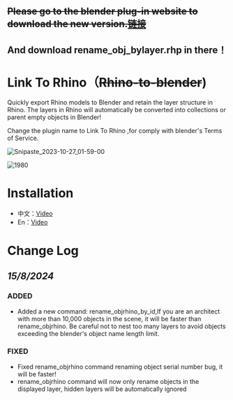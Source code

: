 ## ~~Please go to the blender plug-in website to download the new version.[链接](https://extensions.blender.org/approval-queue/rhino-to-blender/)~~

## And download rename_obj_bylayer.rhp in there！


# Link To Rhino（~~Rhino-to-blender~~)

Quickly export Rhino models to Blender and retain the layer structure in Rhino. The layers in Rhino will automatically be converted into collections or parent empty objects in Blender!

Change the plugin name to Link To Rhino ,for comply with blender's Terms of Service.

![Snipaste_2023-10-27_01-59-00](https://github.com/chenpaner/Rhino-to-blender/assets/107256886/ff41772d-5633-4963-aa2d-79d18d7a957f)

![1980](https://github.com/chenpaner/Rhino-to-blender/assets/107256886/aa539b8c-1acc-42a1-be21-fa241a8c642f)


# Installation

- 中文：[Video](https://www.bilibili.com/video/BV1cH4y1A7Fc/?vd_source=aabd4ea827264740eabbeec9857d3286)
- En：[Video](https://blenderartists.org/t/free-addon-rhino-to-blender-quickly-export-rhino-models-to-blender/1489621/3?u=chen-pan)

# Change Log

## *15/8/2024*

### ADDED
- Added a new command: rename_objrhino_by_id,If you are an architect with more than 10,000 objects in the scene, it will be faster than rename_objrhino. Be careful not to nest too many layers to avoid objects exceeding the blender's object name length limit.

### FIXED
- Fixed rename_objrhino command renaming object serial number bug, it will be faster!
- rename_objrhino command will now only rename objects in the displayed layer, hidden layers will be automatically ignored
